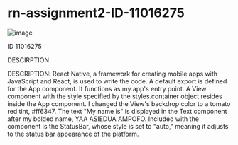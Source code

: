 # rn-assignment2-ID-11016275
![image](https://github.com/yaa-asiedua/rn-assignment2-ID-11016275/assets/173512179/1c5f565c-3500-42ef-88e2-9326e94001d8)    

ID 11016275

DESCIRPTION

DESCRIPTION: React Native, a framework for creating mobile apps with JavaScript and React, is used to write the code.
A default export is defined for the App component. It functions as my app's entry point. 
A View component with the style specified by the styles.container object resides inside the App component.
I changed the View's backdrop color to a tomato red  tint, #ff6347.
The text "My name is" is displayed in the Text component after my bolded name, YAA ASIEDUA AMPOFO. 
Included with the component is the StatusBar, whose style is set to "auto," meaning it adjusts to the status bar appearance of the platform.
